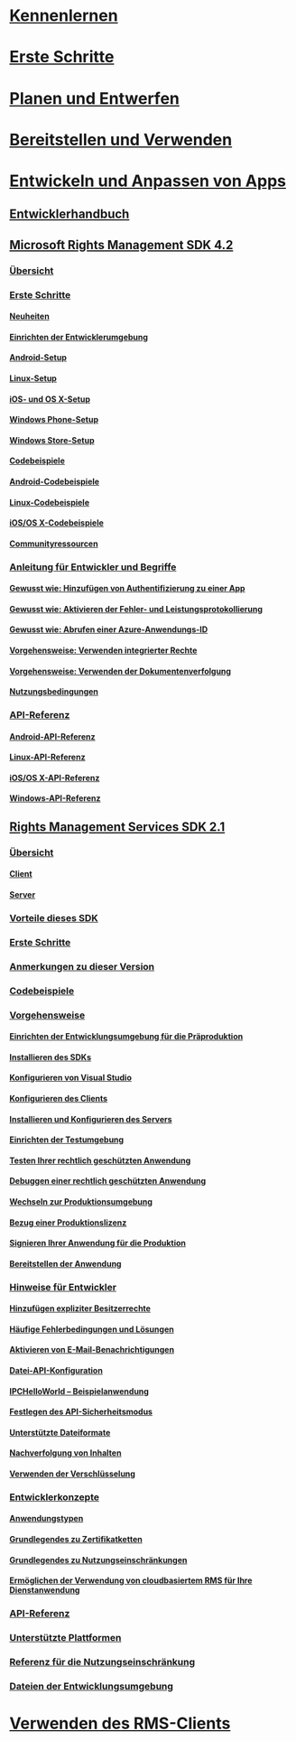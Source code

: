 # [Kennenlernen](/rights-management/understand-explore/azure-rights-management)
# [Erste Schritte](/rights-management/get-started/requirements-azure-rms)
# [Planen und Entwerfen](/rights-management/plan-design/deployment-roadmap)
# [Bereitstellen und Verwenden](/rights-management/deploy-use/activate-service)
# [Entwickeln und Anpassen von Apps](./developers-guide.md)
## [Entwicklerhandbuch](./developers-guide.md)
## [Microsoft Rights Management SDK 4.2](./active-directory-rights-management-services-multi-platform-thin-client-sdk-portal.md)
### [Übersicht](./overview.md)
### [Erste Schritte](./get-started.md)
#### [Neuheiten](./release-notes.md)
#### [Einrichten der Entwicklerumgebung](./setup-Developer-environment.md)
#### [Android-Setup](./android-sdk.md)
#### [Linux-Setup](./linux-setup.md)
#### [iOS- und OS X-Setup](./ios-sdk.md)
#### [Windows Phone-Setup](./windows-phone-apps.md)
#### [Windows Store-Setup](./winrt-sdk.md)
#### [Codebeispiele](./code-examples.md)
#### [Android-Codebeispiele](./android-code.md)
#### [Linux-Codebeispiele](./linux-c-code-examples.md)
#### [iOS/OS X-Codebeispiele](./ios-os-x-code-examples.md)
#### [Communityressourcen](./community-resources.md)
### [Anleitung für Entwickler und Begriffe](./core-concepts.md)
#### [Gewusst wie: Hinzufügen von Authentifizierung zu einer App](./authentication-integration.md)
#### [Gewusst wie: Aktivieren der Fehler- und Leistungsprotokollierung](./enabling-logging.md)
#### [Gewusst wie: Abrufen einer Azure-Anwendungs-ID](./application-id.md)
#### [Vorgehensweise: Verwenden integrierter Rechte](./built-in-rights-usage-restriction-reference.md)
#### [Vorgehensweise: Verwenden der Dokumentenverfolgung](./how-to-use-document-tracking.md)
#### [Nutzungsbedingungen](./terms.md)
### [API-Referenz](./api-reference-4-2.md)
#### [Android-API-Referenz](https://stage.docs.microsoft.com/rights-management/sdk/4.2/api/android/com.microsoft.rightsmanagement)
#### [Linux-API-Referenz](./linux-c-api-reference.md)
#### [iOS/OS X-API-Referenz](https://stage.docs.microsoft.com/rights-management/sdk/4.2/api/iOS/iOS)
#### [Windows-API-Referenz](https://stage.docs.microsoft.com/rights-management/sdk/4.2/api/winrt/Microsoft.RightsManagement)
## [Rights Management Services SDK 2.1](./microsoft-information-protection-and-control-client-portal.md)
### [Übersicht](./ad-rms-overview.md)
#### [Client](./ad-rms-client.md)
#### [Server](./ad-rms-server.md)
### [Vorteile dieses SDK](./differences-between-ad-rms-and-ad-rms-2-0.md)
### [Erste Schritte](./getting-started-with-ad-rms-2-0.md)
### [Anmerkungen zu dieser Version](./release-notes-rtm.md)
### [Codebeispiele](./samples.md)
### [Vorgehensweise](./how-to-use-msipc.md)
#### [Einrichten der Entwicklungsumgebung für die Präproduktion](./how-to-set-up-the-pre-production-Development-environment.md)
#### [Installieren des SDKs](./create-your-first-rights-aware-application.md)
#### [Konfigurieren von Visual Studio](./how-to-configure-a-visual-studio-project-to-use-the-ad-rms-sdk-2-0.md)
#### [Konfigurieren des Clients](./how-to-configure-the-ad-rms-client-2-0.md)
#### [Installieren und Konfigurieren des Servers](./how-to-install-and-configure-an-rms-server.md)
#### [Einrichten der Testumgebung](./how-to-set-up-your-test-environment.md)
#### [Testen Ihrer rechtlich geschützten Anwendung](./running-your-first-application.md)
#### [Debuggen einer rechtlich geschützten Anwendung](./debugging-applications-that-use-ad-rms.md)
#### [Wechseln zur Produktionsumgebung](./switching-to-the-production-environment.md)
#### [Bezug einer Produktionslizenz](./obtaining-a-production-license.md)
#### [Signieren Ihrer Anwendung für die Produktion](./signing-your-application-for-production.md)
#### [Bereitstellen der Anwendung](./deploying-your-application.md)
### [Hinweise für Entwickler](./Developer-notes.md)
#### [Hinzufügen expliziter Besitzerrechte](./add-explicit-owner-rights.md)
#### [Häufige Fehlerbedingungen und Lösungen](./common-error-conditions-and-solutions.md)
#### [Aktivieren von E-Mail-Benachrichtigungen](./how-to-enable-email-notification.md)
#### [Datei-API-Konfiguration](./file-api-configuration.md)
#### [IPCHelloWorld – Beispielanwendung](./how-to-build-your-first-application.md)
#### [Festlegen des API-Sicherheitsmodus](./setting-the-api-security-mode-api-mode.md)
#### [Unterstützte Dateiformate](./supported-file-formats.md)
#### [Nachverfolgung von Inhalten](./tracking-content.md)
#### [Verwenden der Verschlüsselung](./working-with-encryption.md)
### [Entwicklerkonzepte](./ad-rms-concepts-nav.md)
#### [Anwendungstypen](./application-types.md)
#### [Grundlegendes zu Zertifikatketten](./understanding-certificate-chains.md)
#### [Grundlegendes zu Nutzungseinschränkungen](./understanding-usage-restrictions.md)
#### [Ermöglichen der Verwendung von cloudbasiertem RMS für Ihre Dienstanwendung](./how-to-use-file-api-with-aadrm-cloud.md)
### [API-Referenz](./api-reference-2-1.md)
### [Unterstützte Plattformen](./supported-platforms.md)
### [Referenz für die Nutzungseinschränkung](./usage-restriction-reference.md)
### [Dateien der Entwicklungsumgebung](./sdk-elements.md)
# [Verwenden des RMS-Clients](/rights-management/rms-client/use-client)


<!--HONumber=Apr16_HO3-->


